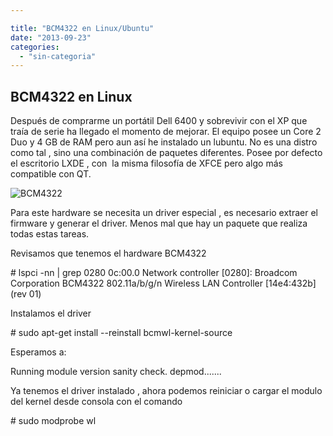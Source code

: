 ```yaml
---

title: "BCM4322 en Linux/Ubuntu"
date: "2013-09-23"
categories: 
  - "sin-categoria"
---
```


## BCM4322 en Linux

Después de comprarme un portátil Dell 6400 y sobrevivir con el XP que traía de serie ha llegado el momento de mejorar. El equipo posee un Core 2 Duo y 4 GB de RAM pero aun así he instalado un lubuntu. No es una distro como tal , sino una combinación de paquetes diferentes. Posee por defecto el escritorio LXDE , con  la misma filosofía de XFCE pero algo más compatible con QT.

![BCM4322](images/BCM4322.jpg)

Para este hardware se necesita un driver especial , es necesario extraer el firmware y generar el driver. Menos mal que hay un paquete que realiza todas estas tareas.

Revisamos que tenemos el hardware BCM4322

\# lspci -nn | grep 0280
0c:00.0 Network controller \[0280\]: Broadcom Corporation BCM4322 802.11a/b/g/n Wireless LAN Controller \[14e4:432b\] (rev 01)

Instalamos el driver

\# sudo apt-get install --reinstall bcmwl-kernel-source

Esperamos a:

Running module version sanity check.
depmod.......

Ya tenemos el driver instalado , ahora podemos reiniciar o cargar el modulo del kernel desde consola con el comando

\# sudo modprobe wl
